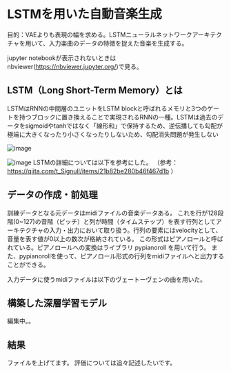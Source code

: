 
# LSTMを用いた自動音楽生成
目的：VAEよりも表現の幅を求める。LSTMニューラルネットワークアーキテクチャを用いて、入力楽曲のデータの特徴を捉えた音楽を生成する。

jupyter notebookが表示されないときは nbviewer(https://nbviewer.jupyter.org/)で見る。


## LSTM（Long Short-Term Memory）とは
LSTMはRNNの中間層のユニットをLSTM blockと呼ばれるメモリと3つのゲートを持つブロックに置き換えることで実現されるRNNの一種。LSTMは過去のデータをsigmoidやtanhではなく「線形和」で保持するため、逆伝播しても勾配が極端に大きくなったり小さくなったりしないため、勾配消失問題が発生しない

![image](https://user-images.githubusercontent.com/57475794/92686999-af89fa80-f375-11ea-9339-b721fd330813.png)



![image](https://user-images.githubusercontent.com/57475794/92687258-2aebac00-f376-11ea-8d2b-b20d568c465f.png)
LSTMの詳細については以下を参考にした。
（参考：https://qiita.com/t_Signull/items/21b82be280b46f467d1b ）


## データの作成・前処理
訓練データとなる元データはmidiファイルの音楽データある。
これを行が128段階(0~127)の音階（ピッチ）と列が時間（タイムステップ）を表す行列としてアーキテクチャの入力・出力において取り扱う。行列の要素にはvelocityとして、音量を表す値が0以上の数次が格納されている。
この形式はピアノロールと呼ばれている。ピアノロールへの変換はライブラリ pypianoroll を用いて行う。
また、pypianorollを使って、ピアノロール形式の行列をmidiファイルへと出力することができる。


入力データに使うmidiファイルは以下のヴェートーヴェンの曲を用いた。

## 構築した深層学習モデル
編集中。。

## 結果
ファイルを上げてます。
評価については追々記述したいです。

